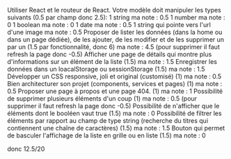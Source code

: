 Utiliser React et le routeur de React.
Votre modèle doit manipuler les types suivants (0.5 par champ donc 2.5):
1 string   ma note : 0.5
1 number   ma note : 0
1 boolean   ma note : 0
1 date      ma note : 0.5
1 string qui pointe vers l'url d'une image    ma note : 0.5
Proposer de lister les données (dans la home ou dans un page dédiée), de les ajouter, de les modifier et de les supprimer un par un (1.5 par fonctionnalité, donc 6)  ma note : 4.5 (pour supprimer il faut refresh la page donc -0.5)
Afficher une page de détails qui montre plus d'informations sur un élément de la liste (1.5)    ma note : 1.5
Enregistrer les données dans un loacalStorage ou sessionStorage (1.5)   ma note : 1.5
Développer un CSS responsive, joli et original (customisé) (1)      ma note : 0.5
Bien architecturer son projet (components, services et pages) (1)       ma note : 0.5
Proposer une page à propos et une page 404. (1)        ma note : 1
Possibilité de supprimer plusieurs éléments d'un coup (1)       ma note : 0.5 (pour supprimer il faut refresh la page donc -0.5)
Possibilité de n'afficher que le éléments dont le booléen vaut true (1.5)    ma note : 0
Possibilité de filtrer les éléments par rapport au champ de type string (recherche du titres qui contiennent une chaîne de caractères) (1.5)     ma note : 1.5
Bouton qui permet de basculer l'affichage de la liste en grille ou en liste (1.5)        ma note : 0



donc 12.5/20